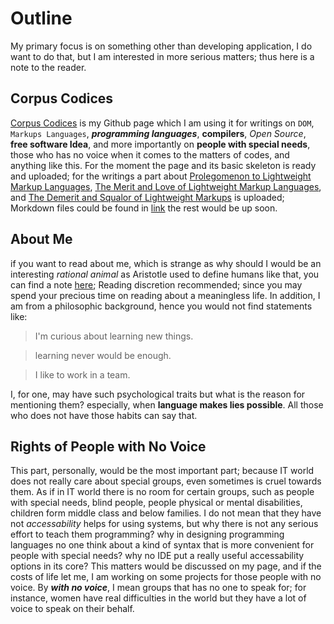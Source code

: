 # Outline

My primary focus is on something other than developing application, I do want to do that, but I am interested in more serious matters; thus here is a note to the reader.

## Corpus Codices

[Corpus Codices](https://aryayounesi.github.io/index.html) is my Github page which I am using it for writings on `DOM`, `Markups Languages`, **_programming languages_**, **compilers**, _Open Source_, **free software Idea**, and more importantly on **people with special needs**, those who has no voice when it comes to the matters of codes, and anything like this. For the moment the page and its basic skeleton is ready and uploaded; for the writings a part about [Prolegomenon to Lightweight Markup Languages](https://aryayounesi.github.io/pages/markups/Prolegomenon.html), [The Merit and Love of Lightweight Markup Languages](https://aryayounesi.github.io/pages/markups/merit_and_love.html), and [The Demerit and Squalor of Lightweight Markups](https://aryayounesi.github.io/pages/markups/demerit_and_squalor.html) is uploaded; Morkdown files could be found in [link](https://github.com/aryayounesi/aryayounesi.github.io/blob/main/MDfiles/markups/content.md) the rest would be up soon.

## About Me

if you want to read about me, which is strange as why should I would be an interesting _rational animal_ as Aristotle used to define humans like that, you can find a note [here](/pages/AboutMe.md); Reading discretion recommended; since you may spend your precious time on reading about a meaningless life.
In addition, I am from a philosophic background, hence you would not find statements like:

>I'm curious about learning new things.

>learning never would be enough.

>I like to work in a team.

I, for one, may have such psychological traits but what is the reason for mentioning them? especially, when **language makes lies possible**. All those who does not have those habits can say that.

## Rights of People with No Voice

This part, personally, would be the most important part; because IT world does not really care about special groups, even sometimes is cruel towards them. As if in IT world there is no room for certain groups, such as people with special needs, blind people, people physical or mental disabilities, children form middle class and below families. I do not mean that they have not _accessability_ helps for using systems, but why there is not any serious effort to teach them programming? why in designing programming languages no one think about a kind of syntax that is more convenient for people with special needs? why no IDE put a really useful accessability options in its core?
This matters would be discussed on my page, and if the costs of life let me, I am working on some projects for those people with no voice.
By _**with no voice**_, I mean groups that has no one to speak for; for instance, women have real difficulties in the world but they have a lot of voice to speak on their behalf.
